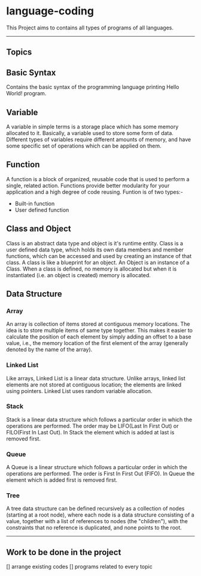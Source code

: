 # language-coding
This Project aims to contains all types of programs of all languages.

---
## Topics
## Basic Syntax
Contains the basic syntax of the programming language printing Hello World! program.

## Variable
A variable in simple terms is a storage place which has some memory allocated to it. Basically, a variable used to store some form of data. Different types of variables require different amounts of memory, and have some specific set of operations which can be applied on them.

## Function
A function is a block of organized, reusable code that is used to perform a single, related action. Functions provide better modularity for your application and a high degree of code reusing. Funtion is of two types:-
- Built-in function
- User defined function

## Class and Object
Class is an abstract data type and object is it's runtime entity. Class is a user defined data type, which holds its own data members and member functions, which can be accessed and used by creating an instance of that class. A class is like a blueprint for an object. An Object is an instance of a Class. When a class is defined, no memory is allocated but when it is instantiated (i.e. an object is created) memory is allocated.	


## Data Structure
### Array
An array is collection of items stored at contiguous memory locations. The idea is to store multiple items of same type together. This makes it easier to calculate the position of each element by simply adding an offset to a base value, i.e., the memory location of the first element of the array (generally denoted by the name of the array).

### Linked List
Like arrays, Linked List is a linear data structure. Unlike arrays, linked list elements are not stored at contiguous location; the elements are linked using pointers. Linked List uses random variable allocation.

### Stack
Stack is a linear data structure which follows a particular order in which the operations are performed. The order may be LIFO(Last In First Out) or FILO(First In Last Out). In Stack the element which is added at last is removed first.

### Queue
A Queue is a linear structure which follows a particular order in which the operations are performed. The order is First In First Out (FIFO). In Queue the element which is added first is removed first.

### Tree
A tree data structure can be defined recursively as a collection of nodes (starting at a root node), where each node is a data structure consisting of a value, together with a list of references to nodes (the "children"), with the constraints that no reference is duplicated, and none points to the root.

---
## Work to be done in the project
[] arrange existing codes
[] programs related to every topic 
